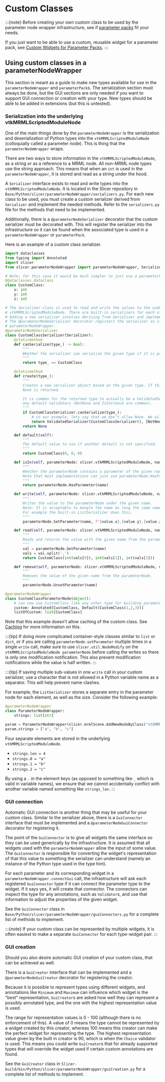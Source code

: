 # Custom Classes

:::{note}
Before creating your own custom class to be used by the parameter node wrapper infrastructure, see if [parameter packs](../supported_types.md#parameter-packs) fit your needs.

If you just want to be able to use a custom, reusable widget for a parameter pack, see [Custom Widgets for Parameter Packs](./custom_widgets_for_parameter_packs.md).
:::

## Using custom classes in a parameterNodeWrapper

This section is meant as a guide to make new types available for use in the `parameterNodeWrapper` and `parameterPack`s. The serialization section must always be done, but the GUI sections are only needed if you want to support GUI connection or creation with your type. New types should be able to be added in extensions (but this is untested).

### Serialization into the underlying vtkMRMLScriptedModuleNode

One of the main things done by the `parameterNodeWrapper` is the serialization and deserialization of Python types into the `vtkMRMLScriptedModuleNode` (colloquially called a parameter node). This is thing that the `parameterNodeWrapper` wraps.

There are two ways to store information in the `vtkMRMLScriptedModuleNode`, as a string or as a reference to a MRML node. All non-MRML node types use the string approach. This means that when an `int` is used in the `parameterNodeWrapper`, it is stored and read as a string under the hood.

A `Serializer` interface exists to read and write types into the `vtkMRMLScriptedModuleNode`. It is located in the Slicer repository in `Base/Python/slicer/parameterNodeWrapper/serializers.py`. For each new class to be used, you must create a custom serializer derived from `Serializer` and implement the needed methods. Refer to the `serializers.py` file for the methods that need to be implemented.

Additionally, there is a `@parameterNodeSerializer` decorator that the custom serializer must be decorated with. This will register the serializer into the infrastructure so it can be found when the associated type is used in a `parameterNodeWrapper` or `parameterPack`.

Here is an example of a custom class serializer.

```py
import dataclasses
from typing import Annotated
import slicer
from slicer.parameterNodeWrapper import parameterNodeWrapper, Serializer, ValidatedSerializer

# Note: for this case it would be much simpler to just use a parameterPack.
@dataclasses.dataclass
class CustomClass:
    x: int
    y: int
    z: int

# The Serializer class is used to read and write the values to the underlying 
# vtkMRMLScriptedModuleNode. There are built-in serializers for each of the support built-in types.
# Adding a new serializer involves deriving from Serializer and implementing the following methods.
# The @parameterNodeSerializer decorator registers the serializer so it can be found by a
# parameterNodeWrapper.
@parameterNodeSerializer
class CustomClassSerializer(Serializer):
    @staticmethod
    def canSerialize(type_) -> bool:
        """
        Whether the serializer can serialize the given type if it is properly instantiated.
        """
        return type_ == CustomClass

    @staticmethod
    def create(type_):
        """
        Creates a new serializer object based on the given type. If this class does not support the given type,
        None is returned.

        It is common for the returned type to actually be a ValidatedSerializer wrapping this serializer that implements
        any default validators (NotNone and IsInstance are common).
        """
        if CustomClassSerializer.canSerialize(type_):
            # in our example, lets say that we don't allow None. We will use NotNone() to enforce this
            return ValidatedSerializer(CustomClassSerializer(), [NotNone(), IsInstance(CustomClass)])
        return None

    def default(self):
        """
        The default value to use if another default is not specified.
        """
        return CustomClass(0, 0, 0)

    def isIn(self, parameterNode: slicer.vtkMRMLScriptedModuleNode, name: str) -> bool:
        """
        Whether the parameterNode contains a parameter of the given name.
        Note that most implementations can just use parameterNode.HasParameter(name).
        """
        return parameterNode.HasParameter(name)

    def write(self, parameterNode: slicer.vtkMRMLScriptedModuleNode, name: str, value) -> None:
        """
        Writes the value to the parameterNode under the given name.
        Note: It is acceptable to mangle the name as long the same name can be used for reading.
        For example the built-in ListSerializer does this.
        """
        parameterNode.SetParameter(name, f"{value.x},{value.y},{value.z}")

    def read(self, parameterNode: slicer.vtkMRMLScriptedModuleNode, name: str):
        """
        Reads and returns the value with the given name from the parameterNode.
        """
        val = parameterNode.GetParameter(name)
        vals = val.split(',')
        return CustomClass(int(vals[0]), int(vals[1]), int(vals[2]))

    def remove(self, parameterNode: slicer.vtkMRMLScriptedModuleNode, name: str) -> None:
        """
        Removes the value of the given name from the parameterNode.
        """
        parameterNode.UnsetParameter(name)

@parameterNodeWrapper
class CustomClassParameterNode(object):
    # can now use CustomClass like any other type for building parameterNodeWrappers
    custom: Annotated[CustomClass, Default(CustomClass(1,2,3))]
    listOfCustom: list[CustomClass]
```

Note that this example doesn't allow caching of the custom class. See [Caching](./caching.md) for more information on this.

:::{tip}
If doing more complicated container-style classes similar to `list` or `dict`, or if you are calling `parameterNode.setParameter` multiple times in a single `write` call, make sure to use `slicer.util.NodeModify` on the `vtkMRMLScriptedModuleNode parameterNode` before calling the writes so there is only one modification notification. This also prevent modification notifications while the value is half written.
:::

:::{tip}
If saving multiple sub-values in one `write` call in your custom serializer, use a character that is not allowed in a Python variable name as a separator. This will help prevent name clashes.

For example, the `ListSerializer` stores a separate entry in the parameter node for each element, as well as the size. Consider the following example:

```py
@parameterNodeWrapper
class ParameterNodeWrapper:
    strings: list[str]

param = ParameterNodeWrapper(slicer.mrmlScene.AddNewNodeByClass("vtkMRMLScriptedModuleNode"))
param.strings = ["a", "b", "c"]
```

Four separate elements are stored in the underlying `vtkMRMLScriptedModuleNode`.
- `strings.len = 4`
- `strings.0 = "a"`
- `strings.1 = "b"`
- `strings.2 = "c"`

By using a `.` in the element keys (as opposed to something like `_` which is valid in variable names), we ensure that we cannot accidentally conflict with another variable named something like `strings_len`.
:::

### GUI connection

Automatic GUI connection is another thing that may be useful for your custom class. Similar to the serializer above, there is a `GuiConnector` interface that must be implemented and a `@parameterNodeGuiConnector` decorator for registering it.

The point of the `GuiConnector` is to give all widgets the same interface so they can be used generically by the infrastructure. It is assumed that all widgets used with the `parameterNodeWrapper` allow the input of some value. The `GuiConnector` is responsible for converting the widget's representation of that this value to something the serializer can understand (namely an instance of the Python type used in the type hint).

For each parameter and its corresponding widget in a `parameterNodeWrapper.connectGui` call, the infrastructure will ask each registered `GuiConnector` type if it can connect the parameter type to the widget. If it says yes, it will create that connector. The connectors can inspect the type for any annotations, such as `Validator`s, and use that information to adjust the properties of the given widget.

See the `GuiConnector` class in `Base/Python/slicer/parameterNodeWrapper/guiConnectors.py` for a complete list of methods to implement.

:::{note}
If your custom class can be represented by multiple widgets, it is often easiest to make a separate `GuiConnector` for each type-widget pair.
:::

### GUI creation

Should you also desire automatic GUI creation of your custom class, that can be achieved as well.

There is a `GuiCreator` interface that can be implemented and a `@parameterNodeGuiCreator` decorator for registering the creator.

Because it is possible to represent types using different widgets, and annotations like `Minimum` and `Maximum` can influence which widget is the "best" representation, `GuiCreator`s are asked how well they can represent a possibly annotated type, and the one with the highest representation value is used.

The range for representation values is 0 - 100 (although there is no enforcement of this). A value of 0 means the type cannot be represented by a widget created by this creator, whereas 100 means this creator can make the perfect widget for representing the type. The highest representation value given by the built in creator is 90, which is when the `Choice` validator is used. This means you could write `GuiCreator`s that for already supported types that will override the widget used if certain custom annotations are found.

See the `GuiCreator` class in `Slicer-build/bin/Python/slicer/parameterNodeWrapper/guiCreation.py` for a complete list of methods to implement.
